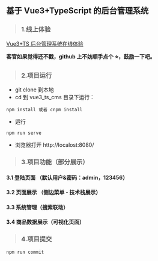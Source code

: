 ## 基于 Vue3+TypeScript 的后台管理系统

> ### 1.线上体验

[Vue3+TS 后台管理系统在线体验](http://admin.zyfullstack.top)

**客官如果觉得还不戳，github 上不妨顺手点个 :star:，鼓励一下吧。**

> ### 2.项目运行

- git clone 到本地
- cd 到 vue3_ts_cms 目录下运行：

```
npm install 或者 cnpm install
```

- 运行

```
npm run serve
```

- 浏览器打开 http://localost:8080/

> ### 3.项目功能（部分展示）

#### 3.1 登陆页面 （默认用户&密码：admin，123456）



#### 3.2 页面展示 （侧边菜单 - 技术栈展示）


#### 3.3 系统管理（搜索联动）


#### 3.4 商品数据展示（可视化页面）


> ### 4.项目提交

```
npm run commit
```
